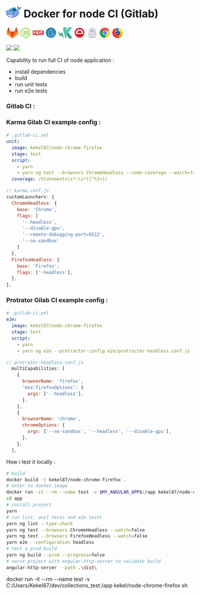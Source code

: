 # ![Docker](https://raw.githubusercontent.com/kekel87/readme-images/master/docker.png) Docker for node CI (Gitlab)

![gitlab](https://raw.githubusercontent.com/kekel87/readme-images/master/gitlab.png) ![node](https://raw.githubusercontent.com/kekel87/readme-images/master/node.png) ![npm](https://raw.githubusercontent.com/kekel87/readme-images/master/npm.png) ![yarn](https://raw.githubusercontent.com/kekel87/readme-images/master/yarn.png) ![karma](https://raw.githubusercontent.com/kekel87/readme-images/master/karma.png) ![protractor](https://raw.githubusercontent.com/kekel87/readme-images/master/protractor.png) ![phantomjs](https://raw.githubusercontent.com/kekel87/readme-images/master/phantomjs.png) ![chrome](https://raw.githubusercontent.com/kekel87/readme-images/master/chrome.png) ![firefox](https://raw.githubusercontent.com/kekel87/readme-images/master/firefox.png)

[![](https://images.microbadger.com/badges/version/kekel87/node-chrome-firefox.svg)](https://microbadger.com/images/kekel87/node-chrome-firefox 'Get your own version badge on microbadger.com') [![](https://images.microbadger.com/badges/image/kekel87/node-chrome-firefox.svg)](https://microbadger.com/images/kekel87/node-chrome-firefox 'Get your own image badge on microbadger.com')

Capability to run full CI of node application :

- install dependencies
- build
- run unit tests
- run e2e tests

### Gitlab CI :

### Karma Gilab CI example config :

```yml
# .gitlab-ci.yml
unit:
  image: kekel87/node-chrome-firefox
  stage: test
  script:
    - yarn
    - yarn ng test --browsers ChromeHeadless --code-coverage --watch=false --progress=false
  coverage: /Statements\s*:\s*([^%]+)/
```

```javascript
// karma.conf.js
customLaunchers: {
  ChromeHeadless: {
    base: 'Chrome',
    flags: [
      '--headless',
      '--disable-gpu',
      '--remote-debugging-port=9222',
      '--no-sandbox'
    ]
  },
  FirefoxHeadless: {
    base: 'Firefox',
    flags: ['-headless'],
  },
},
```

### Protrator Gilab CI example config :

```yml
# .gitlab-ci.yml
e2e:
  image: kekel87/node-chrome-firefox
  stage: test
  script:
    - yarn  
    - yarn ng e2e --protractor-config e2e/protractor-headless.conf.js
```

```javascript
// protrator-headless.conf.js
  multiCapabilities: [
    {
      browserName: 'firefox',
      'moz:firefoxOptions': {
        args: ['--headless'],
      },
    },
    {
      browserName: 'chrome',
      chromeOptions: {
        args: ['--no-sandbox', '--headless', '--disable-gpu'],
      },
    },
  ],
```

How i test it locally :
```bash
# build
docker build -t kekel87/node-chrome-firefox .
# enter to docker image
docker run -it --rm --name test -v $MY_ANGULAR_APP$:/app kekel87/node-chrome-firefox sh
cd app
# install project
yarn
# run lint, unit tests and e2e tests
yarn ng lint --type-check
yarn ng test --browsers ChromeHeadless --watch=false
yarn ng test --browsers FirefoxHeadless --watch=false
yarn e2e --configuration headless
# test a prod build
yarn ng build --prod --progress=false
# serve project with angular-http-server to validate build
angular-http-server --path .\dist\
```


docker run -it --rm --name test -v C:/Users/Kekel87/dev/collections_test:/app kekel/node-chrome-firefox sh
